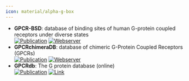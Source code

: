```yaml
---
icon: material/alpha-g-box
---
```


- **GPCR-BSD**: database of binding sites of human G-protein coupled receptors under diverse states  
	[![Publication](https://img.shields.io/badge/Publication-Citations:0-blue?style=for-the-badge&logo=bookstack)](https://doi.org/10.1186/s12859-024-05962-9) [![Webserver](https://img.shields.io/badge/Webserver-offline-red?style=for-the-badge&logo=xamarin&logoColor=red)](https://gpcrbs.bigdata.jcmsc.cn) 
- **GPCRchimeraDB**: database of chimeric G-Protein Coupled Receptors (GPCRs)  
	[![Publication](https://img.shields.io/badge/Publication-Citations:0-blue?style=for-the-badge&logo=bookstack)](https://doi.org/10.2139/ssrn.5062366) [![Webserver](https://img.shields.io/badge/Webserver-offline-red?style=for-the-badge&logo=xamarin&logoColor=red)](https://bio2byte.be/gpcrchimeradb/) 
- **GPCRdb**: The G protein database (online)  
	[![Publication](https://img.shields.io/badge/Publication-Citations:419-blue?style=for-the-badge&logo=bookstack)](https://doi.org/10.1093/nar/gkx1109) [![Link](https://img.shields.io/badge/Link-offline-red?style=for-the-badge&logo=xamarin&logoColor=red)](https://gproteindb.org/) 
